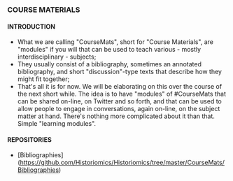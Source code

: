 ### COURSE MATERIALS

#### INTRODUCTION
* What we are calling "CourseMats", short for "Course Materials", are "modules" if you will that can be used to teach various - mostly interdisciplinary - subjects;
* They usually consist of a bibliography, sometimes an annotated bibliography, and short "discussion"-type texts that describe how they might fit together;
* That's all it is for now. We will be elaborating on this over the course of the next short while. The idea is to have "modules" of #CourseMats that can be shared on-line, on Twitter and so forth, and that can be used to allow people to engage in conversations, again on-line, on the subject matter at hand. There's nothing more complicated about it than that. Simple "learning modules".

#### REPOSITORIES
* [Bibliographies] (https://github.com/Historiomics/Historiomics/tree/master/CourseMats/Bibliographies)
